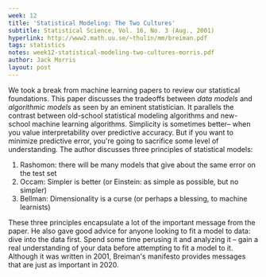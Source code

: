 ```yaml
---
week: 12
title: 'Statistical Modeling: The Two Cultures'
subtitle: Statistical Science, Vol. 16, No. 3 (Aug., 2001)
hyperlink: http://www2.math.uu.se/~thulin/mm/breiman.pdf
tags: statistics
notes: week12-statistical-modeling-two-cultures-morris.pdf
author: Jack Morris
layout: post
---
```


We took a break from machine learning papers to review our statistical
foundations. This paper discusses the tradeoffs between *data models* and
*algorithmic models* as seen by an eminent statistician. It parallels the
contrast between old-school statistical modeling algorithms and new-school
machine learning algorithms. Simplicity is sometimes better– when you value
interpretability over predictive accuracy. But if you want to minimize
predictive error, you're going to sacrifice some level of understanding.
The author discusses three principles of statistical models:

1. Rashomon: there will be many models that give about the same error on the test set
1. Occam: Simpler is better (or Einstein: as simple as possible, but no simpler)
1. Bellman: Dimensionality is a curse (or perhaps a blessing, to machine learnists)

These three principles encapsulate a lot of the important message from the paper.
He also gave good advice for anyone looking to fit a model to data: dive into the
data first. Spend some time perusing it and analyzing it – gain a real
understanding of your data before attempting to fit a model to it. Although
it was written in 2001, Breiman's manifesto provides messages that are just
as important in 2020.
